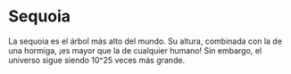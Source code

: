 # Sequoia

La sequoia es el árbol más alto del mundo. Su altura, combinada con la de una
hormiga, ¡es mayor que la de cualquier humano! Sin embargo, el universo sigue
siendo 10^25 veces más grande.
